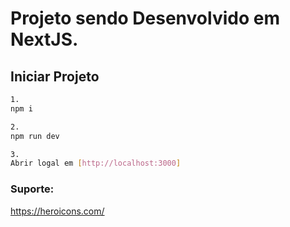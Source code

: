 # Projeto sendo Desenvolvido em NextJS.

## Iniciar Projeto
```bash
1.
npm i

2.
npm run dev

3.
Abrir logal em [http://localhost:3000]
```

### Suporte:
https://heroicons.com/